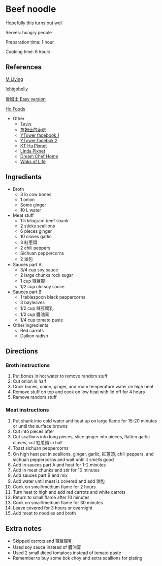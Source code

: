 # Beef noodle

Hopefully this turns out well

Serves: hungry people

Preparation time: 1 hour

Cooking time: 6 hours

## References

[M Living](https://mlivingblog.blogspot.com/2019/05/taiwanese-beef-noodle-soup.html?m=1)

[Ichigoholly](https://ichigoholly.pixnet.net/blog/post/352976636-%7B%E9%A3%9F%E8%AD%9C%7D-2011%E5%B9%B4%E5%8F%B0%E7%81%A3%E7%89%9B%E8%82%89%E9%BA%B5%E7%AF%80%E5%86%A0%E8%BB%8D%E9%A3%9F%E8%AD%9C%E7%A5%95%E6%96%B9--%E5%82%B3%E8%AA%AA)

[詹姆士 Easy version](https://www.youtube.com/watch?v=iCdVcESF_8w)

[Ho Foods](https://www.youtube.com/watch?v=IK1m8rnjk2w)

- Other
  - [Tasty](https://www.youtube.com/watch?v=NM4ArR-qbHQ)
  - [詹姆士的廚房](https://www.youtube.com/watch?v=7sBuDEy9ZAA)
  - [YTower facebook 1](https://www.facebook.com/watch/?v=483130252534333)
  - [YTower facebok 2](https://www.facebook.com/watch/?v=2470756229872213)
  - [KT Hu Pixnet](https://kthu1031.pixnet.net/blog/post/38641098)
  - [Linda Pixnet](https://lindawu122470.pixnet.net/blog/post/198068031-%E7%B4%85%E7%87%92%E7%89%9B%E8%82%89%E9%BA%B5%28%E7%89%9B%E8%82%89%E7%9C%8B%E8%B5%B7%E4%BE%86%E5%A0%85%E6%8C%BA%EF%BC%8C%E5%90%83%E8%B5%B7%E4%BE%86%E6%9F%94%E5%AB%A9%E6%9C%89)
  - [Dream Chef Home](http://dreamchefhome.com/%E7%B4%85%E7%87%92%E7%89%9B%E8%82%89%E9%BA%B5/)
  - [Woks of Life](https://thewoksoflife.com/taiwanese-beef-noodle-soup-instant-pot/)

## Ingredients

- Broth
  - 3 lb cow bones
  - 1 onion
  - Some ginger
  - 10 L water
- Meat stuff
  - 1.5 kilogram beef shank
  - 2 sticks scallions
  - 6 pieces ginger
  - 10 cloves garlic
  - 3 紅蔥頭
  - 2 chili peppers
  - Sichuan peppercorns
  - 2 滷包
- Sauces part A
  - 3/4 cup soy sauce
  - 2 large chunks rock sugar
  - 1 cup 辣豆瓣
  - 1/2 cup old soy sauce
- Sauces part B
  - 1 tablespoon black peppercorns
  - 3 bayleaves
  - 1/2 cup 辣豆腐乳
  - 1/2 cup 醬油膏
  - 1/4 cup tomato paste
- Other ingredients
  - Red carrots
  - Daikon radish

## Directions

### Broth instructions

1. Put bones in hot water to remove random stuff
2. Cut onion in half
3. Cook bones, onion, ginger, and room temperature water on high heat
4. Remove stuff on top and cook on low heat with lid off for 4 hours
5. Remove random stuff

### Meat instructions

1. Put shank into cold water and heat up on large flame for 15-20 minutes or until the surface browns
2. Cut into pieces after
3. Cut scallions into long pieces, slice ginger into pieces, flatten garlic cloves, cut 紅蔥頭 in half
4. Toast sichuan peppercorns
5. On high heat put in scallions, ginger, garlic, 紅蔥頭, chili peppers, and sichuan peppercorns and wait until it smells good
6. Add in sauces part A and heat for 1-2 minutes
7. Add in meat chunks and stir for 10 minutes
8. Add sauces part B and mix
9. Add water until meat is covered and add 滷包
10. Cook on small/medium flame for 2 hours
11. Turn heat to high and add red carrots and white carrots
12. Return to small flame after 10 minutes
13. Cook on small/medium flame for 30 minutes
14. Leave covered for 3 hours or overnight
15. Add meat to noodles and broth

## Extra notes

- Skipped carrots and 辣豆腐乳
- Used soy sauce instead of 醬油膏
- Used 2 small diced tomatoes instead of tomato paste
- Remember to buy some bok choy and extra scallions for plating
